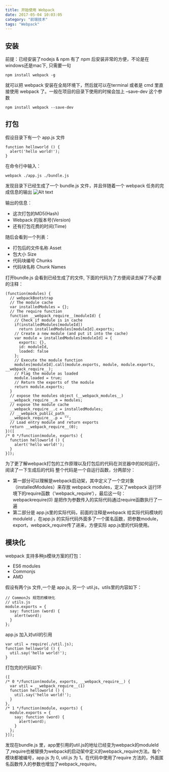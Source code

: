 ```yaml
---
title: 开始使用 Webpack
date: 2017-05-04 10:03:05
category: "前端技术"
tags: "Webpack"
---
```


## 安装

前提：已经安装了nodejs & npm
有了 npm 后安装非常的方便，不论是在windows还是mac下, 只需要一句
```     
npm install webpack -g
```
就可以把 webpack 安装在全局环境下，然后就可以在terminal 或者是 cmd 里直接使用 webpack 了。一般在项目的目录下使用的时候会加上 –save-dev 这个参数
```
npm install webpack --save-dev
```

## 打包
假设目录下有一个 app.js 文件
```
function helloworld () {
  alert('hello world!');
}
```
在命令行中输入：
```
webpack ./app.js ./bundle.js
```
发现目录下已经生成了一个 bundle.js 文件，并且伴随着一个 webpack 任务的完成信息的输出
![Alt text](https://tawen.github.io/images/webpack.png)

输出的信息：

* 这次打包的MD5(Hash)
* Webpack 的版本号(Version)
* 还有打包花费的时间(Time)

随后会看到一个列表：

* 打包后的文件名称 Asset
* 包大小 Size
* 代码块编号 Chunks
* 代码块名称 Chunk Names

打开bundle.js 会看到已经生成了的文件, 下面的代码为了方便阅读去掉了不必要的注释：
```
(function(modules) { 
  // webpackBootstrap
  // The module cache
  var installedModules = {};
  // The require function
  function __webpack_require__(moduleId) {
    // Check if module is in cache
    if(installedModules[moduleId])
      return installedModules[moduleId].exports;
    // Create a new module (and put it into the cache)
    var module = installedModules[moduleId] = {
      exports: {},
      id: moduleId,
      loaded: false
    };
    // Execute the module function
    modules[moduleId].call(module.exports, module, module.exports, __webpack_require__);
    // Flag the module as loaded
    module.loaded = true;
    // Return the exports of the module
    return module.exports;
  }
  // expose the modules object (__webpack_modules__)
  __webpack_require__.m = modules;
  // expose the module cache
  __webpack_require__.c = installedModules;
  // __webpack_public_path__
  __webpack_require__.p = "";
  // Load entry module and return exports
  return __webpack_require__(0);
})([
/* 0 */function(module, exports) {
  function helloworld () {
    alert('hello world!');
  }
}]);
```
为了更了解webpack打包的工作原理以及打包后的代码在浏览器中的如何运行，阅读了一下生成后的代码
整个代码是一个自运行函数，分两部分：
* 第一部分可以理解是webpack启动架，其中定义了一个空对象（installedModules）来存放 webpack modules，定义了webpack 运行环境下的require函数（’webpack_require‘），最后这一句：webpackrequire(0) 是把作为参数传入的实际代码通过require函数执行了一遍
* 第二部分是 app.js里的实际代码，前面的注释是webpack 给实际代码模块的 moduleId ，在app.js 的实际代码外面多了一个匿名函数，把参数module，export，webpack_require传了进来，方便实际 app.js里的代码使用。

## 模块化

webpack 支持多种js模块方案的打包：

* ES6 modules
* Commonjs
* AMD

假设有两个js 文件,一个是 app.js, 另一个 util.js，utils里的内容如下：

```
// CommonJs 规范的模块化
// utils.js
module.exports = {
  say: function (word) {
    alert(word);
  }
};
```

app.js 加入对util的引用

```
var util = require(./util.js);
function helloworld () {
  util.say('hello world!');
}
```

打包完的代码如下:
```
([
/* 0 */function(module, exports, __webpack_require__) {
  var util = __webpack_require__(1)
  function helloworld () {
    util.say('hello world!');
  }
},
/* 1 */function(module, exports) {
  module.exports = {
    say: function (word) {
      alert(word);
    }
  };
}]);
```

发现在bundle.js 里，app里引用的util.js的地址已经变为webpack的moduleId了,require也被替换为webpack的启动架中定义的webpack_require方法。每个模块都被编号，app.js 为 0, util.js 为 1。在代码中使用了require 方法的，外面匿名函数传入的参数也增加了webpack_require。